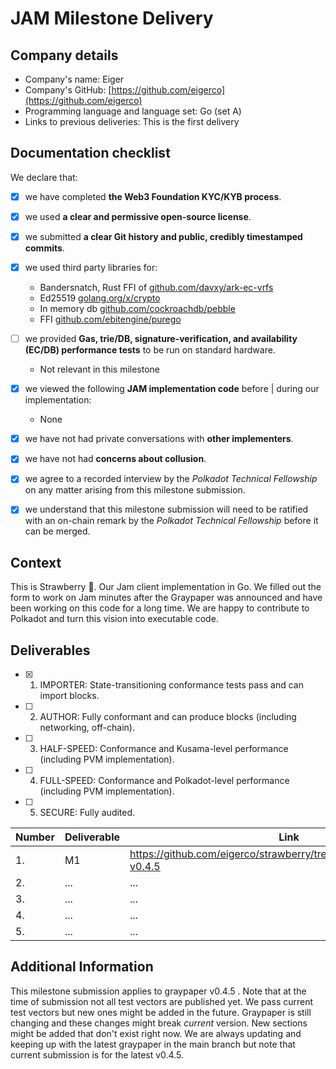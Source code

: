 # JAM Milestone Delivery 


## Company details


- Company's name: Eiger
- Company's GitHub: [https://github.com/eigerco](https://github.com/eigerco)
- Programming language and language set: Go (set A)
- Links to previous deliveries: This is the first delivery


## Documentation checklist


We declare that:

- [x] we have completed **the Web3 Foundation KYC/KYB process**.
- [x] we used **a clear and permissive open-source license**.
- [x] we submitted **a clear Git history and public, credibly timestamped commits**.
- [x] we used third party libraries for:
  - Bandersnatch, Rust FFI of [github.com/davxy/ark-ec-vrfs](https://github.com/davxy/ark-ec-vrfs)
  - Ed25519 [golang.org/x/crypto](https://pkg.go.dev/golang.org/x/crypto)
  - In memory db [github.com/cockroachdb/pebble](https://github.com/cockroachdb/pebble)
  - FFI [github.com/ebitengine/purego](https://github.com/ebitengine/purego)
- [ ] we provided **Gas, trie/DB, signature-verification, and availability (EC/DB) performance tests** to be run on standard hardware.
  - Not relevant in this milestone
- [x] we viewed the following **JAM implementation code** before | during our implementation: 
  - None
- [x] we have not had private conversations with **other implementers**.
- [x] we have not had **concerns about collusion**.
- [x] we agree to a recorded interview by the *Polkadot Technical Fellowship* on any matter arising from this milestone submission.
- [x] we understand that this milestone submission will need to be ratified with an on-chain remark by the *Polkadot Technical Fellowship* before it can be merged.



## Context

This is Strawberry 🍓. Our Jam client implementation in Go. We filled out the form to work on Jam minutes after the Graypaper was announced and have been working on this code for a long time. We are happy to contribute to Polkadot and turn this vision into executable code.


## Deliverables


- [x] 1. IMPORTER: State-transitioning conformance tests pass and can import blocks.
- [ ] 2. AUTHOR: Fully conformant and can produce blocks (including networking, off-chain).
- [ ] 3. HALF-SPEED: Conformance and Kusama-level performance (including PVM implementation).
- [ ] 4. FULL-SPEED: Conformance and Polkadot-level performance (including PVM implementation).
- [ ] 5. SECURE: Fully audited.



| Number	| Deliverable	| Link	 | Notes |
|---------|-------------|--------|-------|
|1.	| M1 | https://github.com/eigerco/strawberry/tree/submission/graypaper-v0.4.5| V0.4.5 |
|2.	|...	        | ...	   |...    |
|3.	|...	        | ...	   |...    |
|4.	|...	        | ...	   |...    |
|5.	|...	        | ...	   |...    |


## Additional Information

This milestone submission applies to graypaper v0.4.5 . Note that at the time of submission not all test vectors are published yet. We pass current test vectors but new ones might be added in the future. Graypaper is still changing and these changes might break *current* version. New sections might be added that don't exist right now. We are always updating and keeping up with the latest graypaper in the main branch but note that current submission is for the latest v0.4.5.
